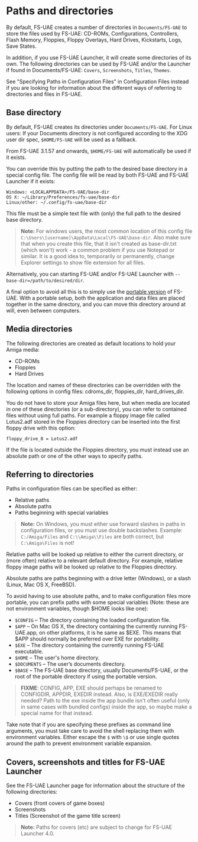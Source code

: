 # Paths and directories

By default, FS-UAE creates a number of directories in `Documents/FS-UAE` to store the files used by FS-UAE: CD-ROMs, Configurations, Controllers, Flash Memory, Floppies, Floppy Overlays, Hard Drives, Kickstarts, Logs, Save States.

In addition, if you use FS-UAE Launcher, it will create some directories of its own. The following directories can be used by FS-UAE and/or the Launcher if found in Documents/FS-UAE: `Covers`, `Screenshots`, `Titles`, `Themes`.

See "Specifying Paths in Configuration Files" in Configuration Files instead if you are looking for information about the different ways of referring to directories and files in FS-UAE.

## Base directory

By default, FS-UAE creates its directories under `Documents/FS-UAE`. For Linux users: If your Documents directory is not configured according to the XDG user dir spec, `$HOME/FS-UAE` will be used as a fallback.

From FS-UAE 3.1.57 and onwards, `$HOME/FS-UAE` will automatically be used if it exists.

You can override this by putting the path to the desired base directory in a special config file. The config file will be read by both FS-UAE and FS-UAE Launcher if it exists:

    Windows: <LOCALAPPDATA>/FS-UAE/base-dir
    OS X: ~/Library/Preferences/fs-uae/base-dir
    Linux/other: ~/.config/fs-uae/base-dir

This file must be a simple text file with (only) the full path to the desired base directory.

> **Note:** For windows users, the most common location of this config file `C:\Users\[username]\AppData\Local\FS-UAE\base-dir`. Also make sure that when you create this file, that it isn't created as base-dir.txt (which won't) work - a common problem if you use Notepad or similar. It is a good idea to, temporarily or permanently, change Explorer settings to show file extension for all files.

Alternatively, you can starting FS-UAE and/or FS-UAE Launcher with `--base-dir=/path/to/desired/dir`.

A final option to avoid all this is to simply use the [portable version](portable.md) of FS-UAE. With a portable setup, both the application and data files are placed together in the same directory, and you can move this directory around at will, even between computers.

## Media directories

The following directories are created as default locations to hold your Amiga media:

- CD-ROMs
- Floppies
- Hard Drives

The location and names of these directories can be overridden with the following options in config files: cdroms_dir, floppies_dir, hard_drives_dir.

You do not have to store your Amiga files here, but when media are located in one of these directories (or a sub-directory), you can refer to contained files without using full paths. For example a floppy image file called Lotus2.adf stored in the Floppies directory can be inserted into the first floppy drive with this option:

    floppy_drive_0 = Lotus2.adf

If the file is located outside the Floppies directory, you must instead use an absolute path or one of the other ways to specify paths.

## Referring to directories

Paths in configuration files can be specified as either:

- Relative paths
- Absolute paths
- Paths beginning with special variables

> **Note:** On Windows, you must either use forward slashes in paths in configuration files, or you must use double backslashes. Example: `C:/Amiga/Files` and `C:\\Amiga\\Files` are both correct, but `C:\Amiga\Files` is not!

Relative paths will be looked up relative to either the current directory, or (more often) relative to a relevant default directory. For example, relative floppy image paths will be looked up relative to the Floppies directory.

Absolute paths are paths beginning with a drive letter (Windows), or a slash (Linux, Mac OS X, FreeBSD).

To avoid having to use absolute paths, and to make configuration files more portable, you can prefix paths with some special variables (Note: these are not environment variables, though $HOME looks like one):

- `$CONFIG` – The directory containing the loaded configuration file.
- `$APP` – On Mac OS X, the directory containing the currently running FS-UAE.app, on other platforms, it is he same as $EXE. This means that $APP should normally be preferred over EXE for portability.
- `$EXE` – The directory containing the currently running FS-UAE executable.
- `$HOME` – The user's home directory.
- `$DOCUMENTS` – The user’s documents directory.
- `$BASE` – The FS-UAE base directory, usually Documents/FS-UAE, or the root of the portable directory if using the portable version.

> **FIXME**: CONFIG, APP, EXE should perhaps be renamed to CONFIGDIR, APPDIR, EXEDIR instead. Also, is EXE/EXEDIR really needed? Path to the exe inside the app bundle isn't often useful (only in same cases with bundled configs) inside the app, so maybe make a special name for that instead.

Take note that if you are specifying these prefixes as command line arguments, you must take care to avoid the shell replacing them with environment variables. Either escape the `$` with `\$` or use single quotes around the path to prevent environment variable expansion.

## Covers, screenshots and titles for FS-UAE Launcher

See the FS-UAE Launcher page for information about the structure of the following directories:

- Covers (front covers of game boxes)
- Screenshots
- Titles (Screenshot of the game title screen)

> **Note:** Paths for covers (etc) are subject to change for FS-UAE Launcher 4.0.
